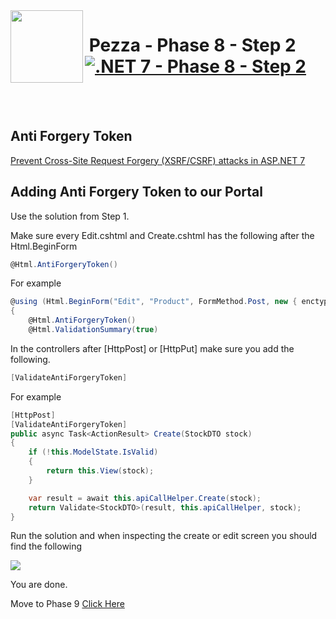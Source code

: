 <img align="left" width="116" height="116" src="../pezza-logo.png" />

# &nbsp;**Pezza - Phase 8 - Step 2** [![.NET 7 - Phase 8 - Step 2](https://github.com/entelect-incubator/.NET/actions/workflows/dotnet-phase8-step2.yml/badge.svg)](https://github.com/entelect-incubator/.NET/actions/workflows/dotnet-phase8-step2.yml)

<br/><br/>

## **Anti Forgery Token**

[Prevent Cross-Site Request Forgery (XSRF/CSRF) attacks in ASP.NET 7](https://docs.microsoft.com/en-us/aspnet/core/security/anti-request-forgery?view=aspnetcore-5.0)

## **Adding Anti Forgery Token to our Portal**

Use the solution from Step 1.

Make sure every Edit.cshtml and Create.cshtml has the following after the Html.BeginForm

```cs
@Html.AntiForgeryToken()
```

For example

```cs
@using (Html.BeginForm("Edit", "Product", FormMethod.Post, new { enctype = "multipart/form-data" }))
{
    @Html.AntiForgeryToken()
    @Html.ValidationSummary(true)
```

In the controllers after [HttpPost] or [HttpPut] make sure you add the following.

```cs
[ValidateAntiForgeryToken]
```

For example

```cs
[HttpPost]
[ValidateAntiForgeryToken]
public async Task<ActionResult> Create(StockDTO stock)
{
    if (!this.ModelState.IsValid)
    {
        return this.View(stock);
    }

    var result = await this.apiCallHelper.Create(stock);
    return Validate<StockDTO>(result, this.apiCallHelper, stock);
}
```

Run the solution and when inspecting the create or edit screen you should find the following

![](2021-05-18-20-43-14.png)

You are done.

Move to Phase 9
[Click Here](https://github.com/entelect-incubator/.NET/tree/master/Phase%209)